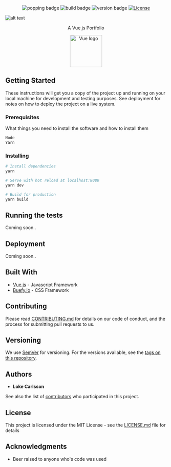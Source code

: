 <p align="center">
  <img alt="popping badge" src="https://img.shields.io/hackage-deps/v/lens.svg" />
    <img alt="build badge" src="https://img.shields.io/badge/build-never built-lightgrey.svg?style=flat-square" />
    <img alt="version badge" src="https://img.shields.io/badge/version-2.0.0-blue.svg?style=flat-square" />
  <a href="https://www.npmjs.com/package/vue"><img src="https://img.shields.io/npm/l/vue.svg" alt="License"></a>

</p>

![alt text](https://raw.githubusercontent.com/LokeCarlsson/lokecarlsson/master/src/assets/img/logo.png)

<p align="center">A Vue.js Portfolio</p>

<p align="center"><a href="https://vuejs.org" target="_blank"><img width="100" src="https://vuejs.org/images/logo.png" alt="Vue logo"></a></p>

## Getting Started

These instructions will get you a copy of the project up and running on your local machine for development and testing purposes. See deployment for notes on how to deploy the project on a live system.

### Prerequisites

What things you need to install the software and how to install them

``` bash
Node
Yarn
```

### Installing



``` bash
# Install dependencies
yarn

# Serve with hot reload at localhost:8080
yarn dev

# Build for production
yarn build
```

## Running the tests

Coming soon..

## Deployment

Coming soon..

## Built With

* [Vue.js](https://vuejs.org/) - Javascript Framework
* [Buefy.io](https://buefy.github.io/#/) - CSS Framework

## Contributing

Please read [CONTRIBUTING.md](https://github.com/LokeCarlsson/lokecarlsson/blob/master/CONTRIBUTING) for details on our code of conduct, and the process for submitting pull requests to us.

## Versioning

We use [SemVer](http://semver.org/) for versioning. For the versions available, see the [tags on this repository](https://github.com/your/project/tags). 

## Authors

* **Loke Carlsson**

See also the list of [contributors](https://github.com/your/project/contributors) who participated in this project.

## License

This project is licensed under the MIT License - see the [LICENSE.md](LICENSE.md) file for details

## Acknowledgments

* Beer raised to anyone who's code was used
